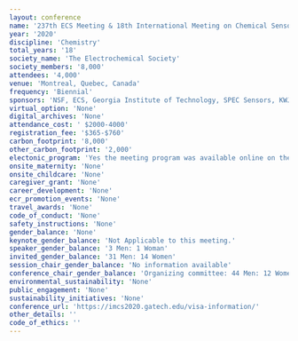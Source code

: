 ```yaml
---
layout: conference 
name: '237th ECS Meeting & 18th International Meeting on Chemical Sensors IMCS'
year: '2020'
discipline: 'Chemistry'
total_years: '18'
society_name: 'The Electrochemical Society'
society_members: '8,000'
attendees: '4,000'
venue: 'Montreal, Quebec, Canada'
frequency: 'Biennial'
sponsors: 'NSF, ECS, Georgia Institute of Technology, SPEC Sensors, KWJ ENgineering, Waterloo Institute for Nanotechnology, Iphasense The sensor technology compan, GE global Research'
virtual_option: 'None'
digital_archives: 'None'
attendance_cost: ' $2000-4000'
registration_fee: '$365-$760'
carbon_footprint: '8,000'
other_carbon_footprint: '2,000'
electonic_program: 'Yes the meeting program was available online on the conference website.'
onsite_maternity: 'None'
onsite_childcare: 'None'
caregiver_grant: 'None'
career_development: 'None'
ecr_promotion_events: 'None'
travel_awards: 'None'
code_of_conduct: 'None'
safety_instructions: 'None'
gender_balance: 'None'
keynote_gender_balance: 'Not Applicable to this meeting.'
speaker_gender_balance: '3 Men: 1 Woman'
invited_gender_balance: '31 Men: 14 Women'
session_chair_gender_balance: 'No information available'
conference_chair_gender_balance: 'Organizing committee: 44 Men: 12 Women'
environmental_sustainability: 'None'
public_engagement: 'None'
sustainability_initiatives: 'None'
conference_url: 'https://imcs2020.gatech.edu/visa-information/'
other_details: ''
code_of_ethics: ''
---
```

